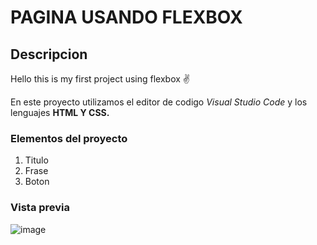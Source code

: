 # PAGINA USANDO FLEXBOX
## Descripcion 
Hello this is my first project using flexbox ✌️

En este proyecto utilizamos el editor de codigo *Visual Studio Code* y los lenguajes **HTML Y CSS.**

### Elementos del proyecto
<ol>
  <li>Titulo</li>
  <li>Frase</li>
  <li>Boton</li>
</ol>

### Vista previa
![image](https://github.com/EliBatalla/flexbox/assets/151804974/0f9edb35-fb2d-42e4-963c-fe28e9ff8fe4)

